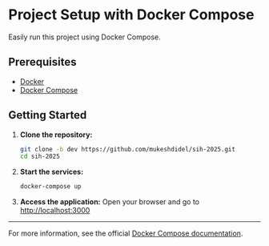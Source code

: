 # Project Setup with Docker Compose

Easily run this project using Docker Compose.

## Prerequisites

- [Docker](https://docs.docker.com/get-docker/)
- [Docker Compose](https://docs.docker.com/compose/install/)

## Getting Started

1. **Clone the repository:**

   ```bash
   git clone -b dev https://github.com/mukeshdidel/sih-2025.git
   cd sih-2025
   ```

2. **Start the services:**

   ```bash
   docker-compose up
   ```

3. **Access the application:**
   Open your browser and go to [http://localhost:3000](http://localhost:3000)

---

For more information, see the official [Docker Compose documentation](https://docs.docker.com/compose/).
